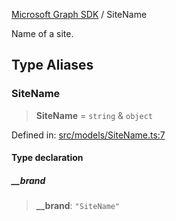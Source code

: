 [Microsoft Graph SDK](README.md) / SiteName

Name of a site.

## Type Aliases

### SiteName

> **SiteName** = `string` & `object`

Defined in: [src/models/SiteName.ts:7](https://github.com/Future-Secure-AI/microsoft-graph/blob/main/src/models/SiteName.ts#L7)

#### Type declaration

##### \_\_brand

> **\_\_brand**: `"SiteName"`
